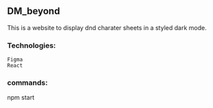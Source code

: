 ## DM_beyond
This is a website to display dnd charater sheets in a styled dark mode.

### Technologies:
    Figma
    React

### commands:
npm start
